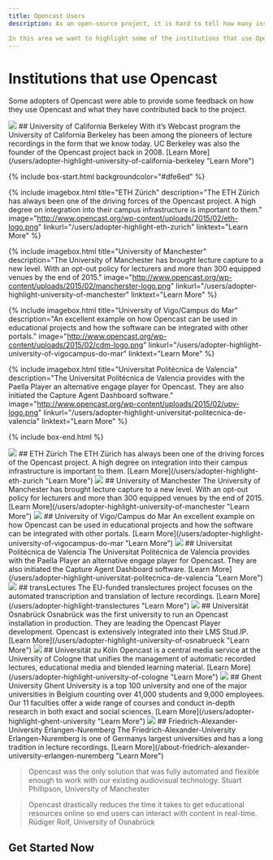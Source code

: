 ```yaml
---
title: Opencast Users
description: As an open-source project, it is hard to tell how many institutions are using Opencast. The software does not have to be licensed and the users do not need to register.But from registrations to the repositories we can say that at over 300 different institutions worldwide have downloaded Opencast.

In this area we want to highlight some of the institutions that use Opencast in production.
---
```


# Institutions that use Opencast
Some adopters of Opencast were able to provide some feedback on how they use Opencast and what they have contributed back to the project.

<img class="feature-image-left" src="http://www.opencast.org/wp-content/uploads/2015/02/berkeley-logo.png">
## University of California Berkeley
With it’s Webcast program the University of California Berkeley has been among the pioneers of lecture recordings in the form that we know today. UC Berkeley was also the founder of the Opencast project back in 2008.
[Learn More](/users/adopter-highlight-university-of-california-berkeley "Learn More")

{% include box-start.html backgroundcolor="#dfe6ed" %}

{% include imagebox.html 
title="ETH Zürich"
description="The ETH Zürich has always been one of the driving forces of the Opencast project. A high degree on integration into their campus infrastructure is important to them."
image="http://www.opencast.org/wp-content/uploads/2015/02/eth-logo.png"
linkurl="/users/adopter-highlight-eth-zurich"
linktext="Learn More"
%}

{% include imagebox.html 
title="University of Manchester"
description="The University of Manchester has brought lecture capture to a new level. With an opt-out policy for lecturers and more than 300 equipped venues by the end of 2015."
image="http://www.opencast.org/wp-content/uploads/2015/02/mancherster-logo.png"
linkurl="/users/adopter-highlight-university-of-manchester"
linktext="Learn More"
%}

{% include imagebox.html 
title="University of Vigo/Campus do Mar"
description="An excellent example on how Opencast can be used in educational projects and how the software can be integrated with other portals."
image="http://www.opencast.org/wp-content/uploads/2015/02/cdm-logo.png"
linkurl="/users/adopter-highlight-university-of-vigocampus-do-mar"
linktext="Learn More"
%}

{% include imagebox.html 
title="Universitat Politécnica de Valencia"
description="The Universitat Politécnica de Valencia provides with the Paella Player an alternative engage player for Opencast. They are also initiated the Capture Agent Dashboard software."
image="http://www.opencast.org/wp-content/uploads/2015/02/upv-logo.png"
linkurl="/users/adopter-highlight-universitat-politecnica-de-valencia"
linktext="Learn More"
%}

{% include box-end.html %}

<img class="feature-image-right" src="http://www.opencast.org/wp-content/uploads/2015/02/eth-logo.png">
## ETH Zürich
The ETH Zürich has always been one of the driving forces of the Opencast project. A high degree on integration into their campus infrastructure is important to them.
[Learn More](/users/adopter-highlight-eth-zurich "Learn More")

<img class="feature-image-left" src="http://www.opencast.org/wp-content/uploads/2015/02/mancherster-logo.png">
## University of Manchester
The University of Manchester has brought lecture capture to a new level. With an opt-out policy for lecturers and more than 300 equipped venues by the end of 2015.
[Learn More](/users/adopter-highlight-university-of-manchester "Learn More")

<img class="feature-image-right" src="http://www.opencast.org/wp-content/uploads/2015/02/cdm-logo.png">
## University of Vigo/Campus do Mar
An excellent example on how Opencast can be used in educational projects and how the software can be integrated with other portals.
[Learn More](/users/adopter-highlight-university-of-vigocampus-do-mar "Learn More")

<img class="feature-image-left" src="http://www.opencast.org/wp-content/uploads/2015/02/upv-logo.png">
## Universitat Politécnica de Valencia
The Universitat Politécnica de Valencia provides with the Paella Player an alternative engage player for Opencast. They are also initiated the Capture Agent Dashboard software.
[Learn More](/users/adopter-highlight-universitat-politecnica-de-valencia "Learn More")

<img class="feature-image-right" src="http://www.opencast.org/wp-content/uploads/2015/02/translectures-logo.png">
## transLectures
The EU-funded translectures project focuses on the automated transcription and translation of lecture recordings.
[Learn More](/users/adopter-highlight-translectures "Learn More")

<img class="feature-image-left" src="http://www.opencast.org/wp-content/uploads/2015/07/uos-logo.png">
## Universität Osnabrück
Osnabrück was the first university to run an Opencast installation in production. They are leading the Opencast Player development. Opencast is extensively integrated into their LMS Stud.IP.
[Learn More](/users/adopter-highlight-university-of-osnabrueck "Learn More")

<img class="feature-image-right" src="http://www.opencast.org/wp-content/uploads/2015/02/uni-zu-koeln.png">
## Universität zu Köln
Opencast is a central media service at the University of Cologne that unifies the management of automatic recorded lectures, educational media and blended learning material.
[Learn More](/users/adopter-highlight-university-of-cologne "Learn More")

<img class="feature-image-left" src="http://www.opencast.org/wp-content/uploads/2015/02/logo-ugent.png">
## Ghent University
Ghent University is a top 100 university and one of the major universities in Belgium counting over 41,000 students and 9,000 employees. Our 11 faculties offer a wide range of courses and conduct in-depth research in both exact and social sciences.
[Learn More](/users/adopter-highlight-ghent-university "Learn More")

<img class="feature-image-right" src="http://www.opencast.org/wp-content/uploads/2015/02/fau-logo.png">
## Friedrich-Alexander-University Erlangen-Nuremberg
The Friedrich-Alexander-University Erlangen-Nuremberg is one of Germanys largest universities and has a long tradition in lecture recordings.
[Learn More](/about-friedrich-alexander-university-erlangen-nuremberg "Learn More")

> Opencast was the only solution that was fully automated and flexible enough to work with our existing audiovisual technology.
Stuart Phillipson, University of Manchester

> Opencast drastically reduces the time it takes to get educational resources online so end users can interact with content in real-time.
Rüdiger Rolf, University of Osnabrück

## Get Started Now
